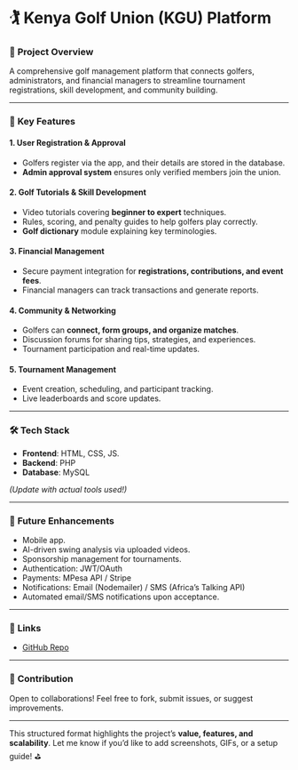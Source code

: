 # 🏌️ Kenya Golf Union (KGU) Platform  

### 🌟 **Project Overview**  
A comprehensive golf management platform that connects golfers, administrators, and financial managers to streamline tournament registrations, skill development, and community building.  

---

### 🎯 **Key Features**  

#### 1. **User Registration & Approval**  
   - Golfers register via the app, and their details are stored in the database.  
   - **Admin approval system** ensures only verified members join the union.  

#### 2. **Golf Tutorials & Skill Development**  
   - Video tutorials covering **beginner to expert** techniques.  
   - Rules, scoring, and penalty guides to help golfers play correctly.  
   - **Golf dictionary** module explaining key terminologies.  

#### 3. **Financial Management**  
   - Secure payment integration for **registrations, contributions, and event fees**.  
   - Financial managers can track transactions and generate reports.  

#### 4. **Community & Networking**  
   - Golfers can **connect, form groups, and organize matches**.  
   - Discussion forums for sharing tips, strategies, and experiences.  
   - Tournament participation and real-time updates.  

#### 5. **Tournament Management**  
   - Event creation, scheduling, and participant tracking.  
   - Live leaderboards and score updates.  

---

### 🛠️ **Tech Stack**  
- **Frontend**: HTML, CSS, JS. 
- **Backend**: PHP
- **Database**: MySQL  


*(Update with actual tools used!)*  

---

### 📌 **Future Enhancements**  
- Mobile app.  
- AI-driven swing analysis via uploaded videos. 
- Sponsorship management for tournaments.
- Authentication: JWT/OAuth  
- Payments: MPesa API / Stripe  
- Notifications: Email (Nodemailer) / SMS (Africa’s Talking API)
- Automated email/SMS notifications upon acceptance.  

---

### 🔗 **Links**  
- [GitHub Repo](https://github.com/henry2547/kgu)  

---

### 🤝 **Contribution**  
Open to collaborations! Feel free to fork, submit issues, or suggest improvements.  

--- 

This structured format highlights the project’s **value, features, and scalability**. Let me know if you’d like to add screenshots, GIFs, or a setup guide! ⛳
